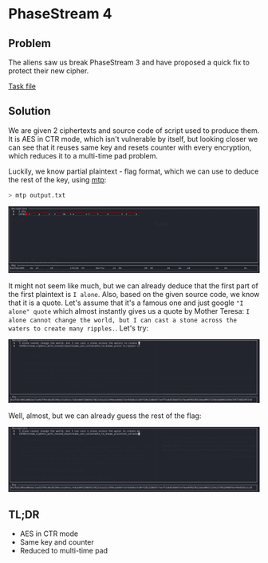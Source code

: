 # PhaseStream 4

## Problem

The aliens saw us break PhaseStream 3 and have proposed a quick fix to protect their new cipher.

[Task file](files/crypto_ps4.zip)

## Solution

We are given 2 ciphertexts and source code of script used to produce them. It is AES in CTR mode, which isn't vulnerable by itself, but looking closer we can see that it reuses same key and resets counter with every encryption, which reduces it to a multi-time pad problem.

Luckily, we know partial plaintext - flag format, which we can use to deduce the rest of the key, using [mtp](https://github.com/CameronLonsdale/MTP):

```sh
> mtp output.txt
```
![MTP solve 1](files/crypto-ps4-mtp-1.png)

It might not seem like much, but we can already deduce that the first part of the first plaintext is `I alone`. Also, based on the given source code, we know that it is a quote. Let's assume that it's a famous one and just google `"I alone" quote` which almost instantly gives us a quote by Mother Teresa: `I alone cannot change the world, but I can cast a stone across the waters to create many ripples.`. Let's try:

![MTP solve 1](files/crypto-ps4-mtp-2.png)

Well, almost, but we can already guess the rest of the flag:

![MTP solve 1](files/crypto-ps4-mtp-3.png)

## TL;DR

- AES in CTR mode
- Same key and counter
- Reduced to multi-time pad
